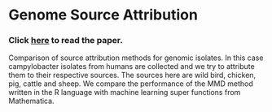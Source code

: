 # **Genome Source Attribution**
### Click [here](https://anuragtk88.github.io/Projects/The%20MMD%20Method%20for%20Efficient%20Source%20Attribution.pdf) to read the paper.</br>
Comparison of source attribution methods for genomic isolates. In this case campylobacter isolates from humans are collected and we try to attribute them to their respective sources. The sources here are wild bird, chicken, pig, cattle and sheep. We compare the performance of the MMD method written in the R language with machine learning super functions from Mathematica.

